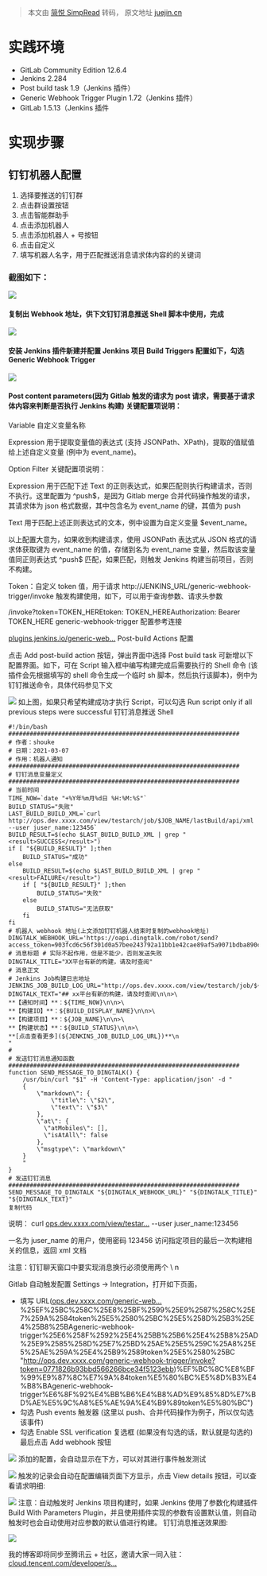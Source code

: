 > 本文由 [简悦 SimpRead](http://ksria.com/simpread/) 转码， 原文地址 [juejin.cn](https://juejin.cn/post/6954602475676663839)

实践环境
====

*   GitLab Community Edition 12.6.4
*   Jenkins 2.284
*   Post build task 1.9（Jenkins 插件）
*   Generic Webhook Trigger Plugin 1.72（Jenkins 插件）
*   GitLab 1.5.13（Jenkins 插件

实现步骤
====

钉钉机器人配置
-------

1.  选择要推送的钉钉群
2.  点击群设置按钮
3.  点击智能群助手
4.  点击添加机器人
5.  点击添加机器人 + 号按钮
6.  点击自定义
7.  填写机器人名字，用于匹配推送消息请求体内容的的关键词

### 截图如下：

![](https://p3-juejin.byteimg.com/tos-cn-i-k3u1fbpfcp/eb2a6a1b85f342ccbe213c266320e3f7~tplv-k3u1fbpfcp-zoom-in-crop-mark:3024:0:0:0.awebp)

#### 复制出 Webhook 地址，供下文钉钉消息推送 Shell 脚本中使用，完成

![](https://p6-juejin.byteimg.com/tos-cn-i-k3u1fbpfcp/93bd10e022bd4645bf67e0ec56bafaff~tplv-k3u1fbpfcp-zoom-in-crop-mark:3024:0:0:0.awebp)

#### 安装 Jenkins 插件新建并配置 Jenkins 项目 Build Triggers 配置如下，勾选 Generic Webhook Trigger

![](https://p3-juejin.byteimg.com/tos-cn-i-k3u1fbpfcp/17b40455cbc6487ab57ba8f3f044fffb~tplv-k3u1fbpfcp-zoom-in-crop-mark:3024:0:0:0.awebp)

#### Post content parameters(因为 Gitlab 触发的请求为 post 请求，需要基于请求体内容来判断是否执行 Jenkins 构建) 关键配置项说明：

Variable 自定义变量名称

Expression 用于提取变量值的表达式 (支持 JSONPath、XPath)，提取的值赋值给上述自定义变量 (例中为 event_name)。

Option Filter 关键配置项说明：

Expression 用于匹配下述 Text 的正则表达式，如果匹配则执行构建请求，否则不执行。这里配置为 ^push$，是因为 Gitlab merge 合并代码操作触发的请求，其请求体为 json 格式数据，其中包含名为 event_name 的键，其值为 push

Text 用于匹配上述正则表达式的文本，例中设置为自定义变量 $event_name。

以上配置大意为，如果收到构建请求，使用 JSONPath 表达式从 JSON 格式的请求体获取键为 event_name 的值，存储到名为 event_name 变量，然后取该变量值同正则表达式 ^push$ 匹配，如果匹配，则触发 Jenkins 构建当前项目，否则不构建。

Token：自定义 token 值，用于请求 http://JENKINS_URL/generic-webhook-trigger/invoke 触发构建使用，如下，可以用于查询参数、请求头参数

/invoke?token=TOKEN_HEREtoken: TOKEN_HEREAuthorization: Bearer TOKEN_HERE generic-webhook-trigger 配置参考连接

[plugins.jenkins.io/generic-web…](https://link.juejin.cn?target=https%3A%2F%2Fplugins.jenkins.io%2Fgeneric-webhook-trigger%2F "https://plugins.jenkins.io/generic-webhook-trigger/") Post-build Actions 配置

点击 Add post-build action 按钮，弹出界面中选择 Post build task 可新增以下配置界面。如下，可在 Script 输入框中编写构建完成后需要执行的 Shell 命令 (该插件会先根据填写的 shell 命令生成一个临时 sh 脚本，然后执行该脚本)，例中为钉钉推送命令，具体代码参见下文

![](https://p1-juejin.byteimg.com/tos-cn-i-k3u1fbpfcp/dcf56578882048229158e400c1c76ecb~tplv-k3u1fbpfcp-zoom-in-crop-mark:3024:0:0:0.awebp) 如上图，如果只希望构建成功才执行 Script，可以勾选 Run script only if all previous steps were successful 钉钉消息推送 Shell

```
#!/bin/bash
#################################################################
# 作者：shouke
# 日期：2021-03-07
# 作用：机器人通知
#################################################################
# 钉钉消息变量定义
#################################################################
# 当前时间
TIME_NOW=`date "+%Y年%m月%d日 %H:%M:%S"`
BUILD_STATUS="失败"
LAST_BUILD_BUILD_XML=`curl http://ops.dev.xxxx.com/view/testarch/job/$JOB_NAME/lastBuild/api/xml --user juser_name:123456`
BUILD_RESULT=$(echo $LAST_BUILD_BUILD_XML | grep "<result>SUCCESS</result>") 
if [ "${BUILD_RESULT}" ];then 
    BUILD_STATUS="成功"
else
    BUILD_RESULT=$(echo $LAST_BUILD_BUILD_XML | grep "<result>FAILURE</result>") 
    if [ "${BUILD_RESULT}" ];then 
        BUILD_STATUS="失败"
    else
        BUILD_STATUS="无法获取"     
    fi
fi   
# 机器人 webhook 地址(上文添加钉钉机器人结束时复制的webhook地址)
DINGTALK_WEBHOOK_URL='https://oapi.dingtalk.com/robot/send?access_token=903fcd6c56f301d0a57bee243792a11bb1e42cae89af5a9071bdba890c0a3d2'
# 消息标题 # 实际不起作用，但是不能少，否则发送失败
DINGTALK_TITLE="XX平台有新的构建，请及时查阅"
# 消息正文
# Jenkins Job构建日志地址
JENKINS_JOB_BUILD_LOG_URL="http://ops.dev.xxxx.com/view/testarch/job/${JOB_NAME}/${BUILD_NUMBER}/console"
DINGTALK_TEXT="## xx平台有新的构建，请及时查阅\n\n>\
**【通知时间】**：${TIME_NOW}\n\n>\
**【构建ID】**：${BUILD_DISPLAY_NAME}\n\n>\
**【构建项目】**：${JOB_NAME}\n\n>\
**【构建状态】**：${BUILD_STATUS}\n\n>\
**[点击查看更多](${JENKINS_JOB_BUILD_LOG_URL})**\n
" 
#  
# 发送钉钉消息通知函数
#################################################################
function SEND_MESSAGE_TO_DINGTALK() {
    /usr/bin/curl "$1" -H 'Content-Type: application/json' -d "
    {
        \"markdown\": {
            \"title\": \"$2\", 
            \"text\": \"$3\"
        }, 
        \"at\": {
          \"atMobiles\": [],
          \"isAtAll\": false
        },
        \"msgtype\": \"markdown\"
    }
    " 
}
# 发送钉钉消息
#################################################################
SEND_MESSAGE_TO_DINGTALK "${DINGTALK_WEBHOOK_URL}" "${DINGTALK_TITLE}" "${DINGTALK_TEXT}"
复制代码

```

说明： curl [ops.dev.xxxx.com/view/testar…](https://link.juejin.cn?target=http%3A%2F%2Fops.dev.xxxx.com%2Fview%2Ftestarch%2Fjob%2F%24JOB_NAME%2FlastBuild%2Fapi%2Fxml "http://ops.dev.xxxx.com/view/testarch/job/$JOB_NAME/lastBuild/api/xml") --user juser_name:123456

一名为 juser_name 的用户，使用密码 123456 访问指定项目的最后一次构建相关的信息，返回 xml 文档

注意：钉钉聊天窗口中要实现消息换行必须使用两个 \ n

Gitlab 自动触发配置 Settings -> Integration，打开如下页面，

*   填写 URL([ops.dev.xxxx.com/generic-web…](https://link.juejin.cn?target=http%3A%2F%2Fops.dev.xxxx.com%2Fgeneric-webhook-trigger%2Finvoke%3Ftoken%3D0771826b93bbd566266bce34f5123ebb)%25EF%25BC%258C%25E8%25BF%2599%25E9%2587%258C%25E7%259A%2584token%25E5%2580%25BC%25E5%258D%25B3%25E4%25B8%25BAgeneric-webhook-trigger%25E6%258F%2592%25E4%25BB%25B6%25E4%25B8%25AD%25E9%2585%258D%25E7%25BD%25AE%25E5%259C%25A8%25E5%25AE%259A%25E4%25B9%2589token%25E5%2580%25BC "http://ops.dev.xxxx.com/generic-webhook-trigger/invoke?token=0771826b93bbd566266bce34f5123ebb)%EF%BC%8C%E8%BF%99%E9%87%8C%E7%9A%84token%E5%80%BC%E5%8D%B3%E4%B8%BAgeneric-webhook-trigger%E6%8F%92%E4%BB%B6%E4%B8%AD%E9%85%8D%E7%BD%AE%E5%9C%A8%E5%AE%9A%E4%B9%89token%E5%80%BC")
*   勾选 Push events 触发器 (这里以 push、合并代码操作为例子，所以仅勾选该事件)
*   勾选 Enable SSL verification 复选框 (如果没有勾选的话，默认就是勾选的) 最后点击 Add webhook 按钮

![](https://p9-juejin.byteimg.com/tos-cn-i-k3u1fbpfcp/9831283eb6994dcb9a8ffb29c376903b~tplv-k3u1fbpfcp-zoom-in-crop-mark:3024:0:0:0.awebp) 添加的配置，会自动显示在下方，可以对其进行事件触发测试

![](https://p1-juejin.byteimg.com/tos-cn-i-k3u1fbpfcp/4358dd3e754e4b39b7128dafeffd0cbb~tplv-k3u1fbpfcp-zoom-in-crop-mark:3024:0:0:0.awebp) 触发的记录会自动在配置编辑页面下方显示，点击 View details 按钮，可以查看请求明细:

![](https://p1-juejin.byteimg.com/tos-cn-i-k3u1fbpfcp/20168dbd1f0e46a1a234362d17ea6e97~tplv-k3u1fbpfcp-zoom-in-crop-mark:3024:0:0:0.awebp) 注意：自动触发时 Jenkins 项目构建时，如果 Jenkins 使用了参数化构建插件 Build With Parameters Plugin，并且使用插件实现的参数有设置默认值，则自动触发时也会自动使用对应参数的默认值进行构建。 钉钉消息推送效果图:

![](https://p9-juejin.byteimg.com/tos-cn-i-k3u1fbpfcp/73c8ade62a8546699fe1961e92277e03~tplv-k3u1fbpfcp-zoom-in-crop-mark:3024:0:0:0.awebp)

我的博客即将同步至腾讯云 + 社区，邀请大家一同入驻：[cloud.tencent.com/developer/s…](https://link.juejin.cn?target=https%3A%2F%2Fcloud.tencent.com%2Fdeveloper%2Fsupport-plan%3Finvite_code%3D3euvsjtqoegwc "https://cloud.tencent.com/developer/support-plan?invite_code=3euvsjtqoegwc")